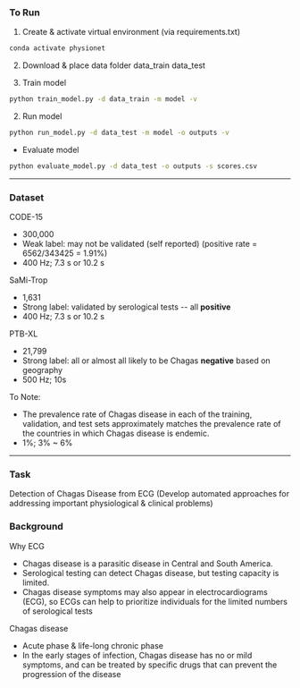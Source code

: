 ### To Run 
1. Create & activate virtual environment (via requirements.txt)
```bash
conda activate physionet
```
2. Download & place data folder
data_train
data_test

3. Train model 
```bash 
python train_model.py -d data_train -m model -v
```
2. Run model
```bash
python run_model.py -d data_test -m model -o outputs -v
```
- Evaluate model
```bash
python evaluate_model.py -d data_test -o outputs -s scores.csv
```

---
### Dataset 
CODE-15
- 300,000 
- Weak label: may not be validated (self reported) (positive rate = 6562/343425 = 1.91%)
- 400 Hz; 7.3 s or 10.2 s

SaMi-Trop
- 1,631
- Strong label: validated by serological tests -- all **positive**
- 400 Hz; 7.3 s or 10.2 s

PTB-XL
- 21,799
- Strong label: all or almost all likely to be Chagas **negative** based on geography
- 500 Hz; 10s

To Note:
- The prevalence rate of Chagas disease in each of the training, validation, and test sets approximately matches the prevalence rate of the countries in which Chagas disease is endemic.
-  1%; 3% ~ 6% 

---
### Task
Detection of Chagas Disease from ECG 
(Develop automated approaches for addressing important physiological & clinical problems)

### Background
Why ECG
- Chagas disease is a parasitic disease in Central and South America.
- Serological testing can detect Chagas disease, but testing capacity is limited.
- Chagas disease symptoms may also appear in electrocardiograms (ECG), so ECGs can help to prioritize individuals for the limited numbers of serological tests

Chagas disease
- Acute phase & life-long chronic phase 
- In the early stages of infection, Chagas disease has no or mild symptoms, and can be treated by specific drugs that can prevent the progression of the disease

